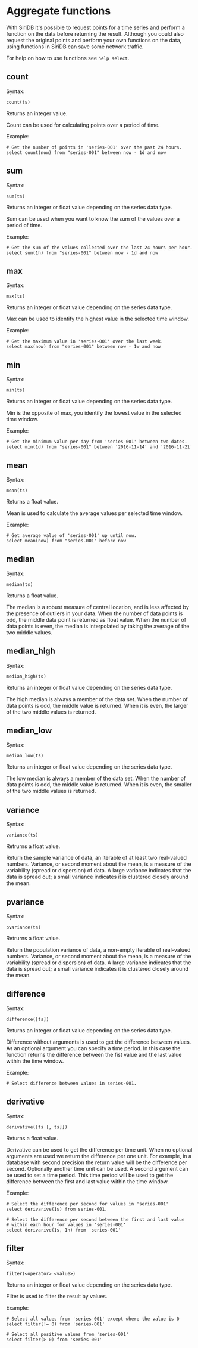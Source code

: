 Aggregate functions
===================
With SiriDB it's possible to request points for a time series and perform a function
on the data before returning the result. Although you could also request the original points
and perform your own functions on the data, using functions in SiriDB can save some network traffic.

For help on how to use functions see `help select`.

count
-----
Syntax:

	count(ts)

Returns an integer value.

Count can be used for calculating points over a period of time.

Example:
	
	# Get the number of points in 'series-001' over the past 24 hours.
	select count(now) from "series-001" between now - 1d and now 
	
sum
---
Syntax:

	sum(ts)

Returns an integer or float value depending on the series data type.

Sum can be used when you want to know the sum of the values over a period of time.

Example:
    
    # Get the sum of the values collected over the last 24 hours per hour.
    select sum(1h) from "series-001" between now - 1d and now 	


max
---
Syntax:

	max(ts)

Returns an integer or float value depending on the series data type.
	
Max can be used to identify the highest value in the selected time window.

Example:
    
    # Get the maximum value in 'series-001' over the last week.
    select max(now) from "series-001" between now - 1w and now   


min
---
Syntax:

	min(ts)

Returns an integer or float value depending on the series data type.

Min is the opposite of max, you identify the lowest value in the selected time window.

Example:
    
    # Get the minimum value per day from 'series-001' between two dates.
    select min(1d) from "series-001" between '2016-11-14' and '2016-11-21'   


mean
----
Syntax:

	mean(ts)
	
Returns a float value. 

Mean is used to calculate the average values per selected time window.

Example:
    
    # Get average value of 'series-001' up until now.  
    select mean(now) from "series-001" before now   

	
median
------
Syntax:

	median(ts)

Returns a float value. 

The median is a robust measure of central location, and is less affected by the presence of outliers in your data. When the number of data points is odd, the middle data point is returned as float value. When the number of data points is even, the median is interpolated by taking the average of the two middle values.
	
median_high
-----------
Syntax:

	median_high(ts)

Returns an integer or float value depending on the series data type.

The high median is always a member of the data set. When the number of data points is odd, the middle value is returned. When it is even, the larger of the two middle values is returned.
	
median\_low
-----------
Syntax:

	median_low(ts)

Returns an integer or float value depending on the series data type.

The low median is always a member of the data set. When the number of data points is odd, the middle value is returned. When it is even, the smaller of the two middle values is returned.
	
variance
--------
Syntax:

	variance(ts)

Retrurns a float value.

Return the sample variance of data, an iterable of at least two real-valued numbers. Variance, or second moment about the mean, is a measure of the variability (spread or dispersion) of data. A large variance indicates that the data is spread out; a small variance indicates it is clustered closely around the mean.
	
pvariance
---------
Syntax:

	pvariance(ts)

Retrurns a float value.
 
Return the population variance of data, a non-empty iterable of real-valued numbers. Variance, or second moment about the mean, is a measure of the variability (spread or dispersion) of data. A large variance indicates that the data is spread out; a small variance indicates it is clustered closely around the mean.

difference
----------
Syntax:

	difference([ts])
	
Returns an integer or float value depending on the series data type.

Difference without arguments is used to get the difference between values. 
As an optional argument you can specify a time period. In this case the function returns the difference between the fist value and the last value within the time window.

Example:

    # Select difference between values in series-001.
    
derivative
----------
Syntax:

	derivative([ts [, ts]])

Returns a float value.

Derivative can be used to get the difference per time unit. When no optional arguments
are used we return the difference per one unit. For example, in a database with second
precision the return value will be the difference per second. Optionally another time unit can
be used. A second argument can be used to set a time period. This time period will be used to get the difference between the first and last value within the time window.

Example:

    # Select the difference per second for values in 'series-001'
    select derivarive(1s) from series-001.

    # Select the difference per second between the first and last value 
    # within each hour for values in 'series-001'
    select derivarive(1s, 1h) from 'series-001'
    

filter
------
Syntax:

	filter(<operator> <value>)

Returns an integer or float value depending on the series data type. 

Filter is used to filter the result by values.

Example:

    # Select all values from 'series-001' except where the value is 0
    select filter(!= 0) from 'series-001'
    
    # Select all positive values from 'series-001'
    select filter(> 0) from 'series-001'
